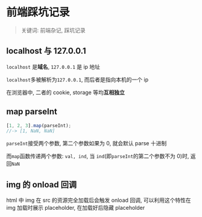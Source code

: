 # 前端踩坑记录

> 关键词: 前端杂记, 踩坑记录

## localhost 与 127.0.0.1

`localhost` 是**域名**, `127.0.0.1` 是 ip 地址

`localhost`多被解析为`127.0.0.1`, 而后者是指向本机的一个 ip

在浏览器中, 二者的 cookie, storage 等均**互相独立**

## map parseInt

```js
[1, 2, 3].map(parseInt);
//-> [1, NaN, NaN]
```

`parseInt`接受两个参数, 第二个参数如果为 0, 就会默认 parse 十进制

而`map`函数传递两个参数: `val, ind`, 当 `ind`(即`parseInt`的第二个参数不为 0)时, 返回`NaN`

## img 的 onload 回调

html 中 img 在 src 的资源完全加载后会触发 onload 回调, 可以利用这个特性在 img 加载时展示 placeholder, 在加载好后隐藏 placeholder
